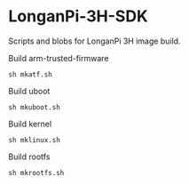 # LonganPi-3H-SDK
Scripts and blobs for LonganPi 3H image build.

Build arm-trusted-firmware
```shell
sh mkatf.sh
```

Build uboot
```shell
sh mkuboot.sh
```

Build kernel
```shell
sh mklinux.sh
```

Build rootfs
```shell
sh mkrootfs.sh
```
